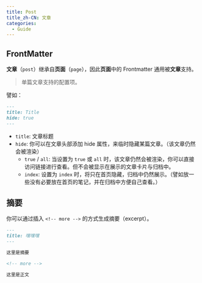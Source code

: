 ```yaml
---
title: Post
title_zh-CN: 文章
categories:
  - Guide
---
```


## FrontMatter

**文章**（`post`）继承自**页面**（`page`），因此**页面**中的 Frontmatter 通用被**文章**支持。

> 单篇文章支持的配置项。

譬如：

```md
---
title: Title
hide: true
---
```

- `title`: 文章标题
- `hide`: 你可以在文章头部添加 hide 属性，来临时隐藏某篇文章。（该文章仍然会被渲染）
  - `true` / `all`: 当设置为 `true` 或 `all` 时，该文章仍然会被渲染，你可以直接访问链接进行查看。但不会被显示在展示的文章卡片与归档中。
  - `index`: 设置为 `index` 时，将只在首页隐藏，归档中仍然展示。（譬如放一些没有必要放在首页的笔记，并在归档中方便自己查看。）

## 摘要

你可以通过插入 `<!-- more -->` 的方式生成摘要（excerpt）。

```md
---
title: 嘿嘿嘿
---

这里是摘要

<!-- more -->

这里是正文
```
